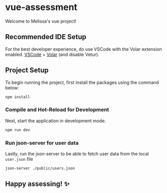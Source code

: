 # vue-assessment

Welcome to Melissa's vue project!

## Recommended IDE Setup

For the best developer experience, do use VSCode with the Volar extension enabled.
[VSCode](https://code.visualstudio.com/) + [Volar](https://marketplace.visualstudio.com/items?itemName=Vue.volar) (and disable Vetur).

## Project Setup

To begin running the project, first install the packages using the command below:

```sh
npm install
```

### Compile and Hot-Reload for Development

Next, start the application in development mode.

```sh
npm run dev
```

### Run json-server for user data

Lastly, run the json-server to be able to fetch user data from the local `user.json` file

```sh
json-server ./public/users.json
```

## Happy assessing! ✨
